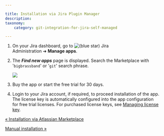 ```yaml
---

title: Installation via Jira Plugin Manager
description:
taxonomy:
    category: git-integration-for-jira-self-managed

---
```

1.  On your Jira dashboard, go to ![(blue star)](/wiki/s/-1639011364/6452/8b4898d3c114827e64ec143b4fa79bb76a6cfa5b/_/images/icons/emoticons/star_blue.png) Jira Administration ➜ **Manage apps**.

2.  The _**Find new apps**_ page is displayed. Search the Marketplace with '`bigbrassband`' or '`git`' search phrase.

    ![](https://bigbrassband.atlassian.net/wiki/download/thumbnails/1930395928/jira-admin-addon-find-gitplugin(c).png?version=1&modificationDate=1630642770940&cacheVersion=1&api=v2&width=646&height=252)
3.  Buy the app or start the free trial for 30 days.

4.  Login to your Jira account, if required, to proceed installation of the app. The license key is automatically configured into the app configuration for free trial licenses. For purchased license keys, see [Managing license key](/wiki/spaces/GIJDC/pages/1930396028/Managing+license+key).


[« Installation via Atlassian Marketplace](/wiki/spaces/GIJDC/pages/1930395898/Installation+via+Atlassian+Marketplace)

[Manual installation »](/git-integration-for-jira-self-managed/Manual-installation)

